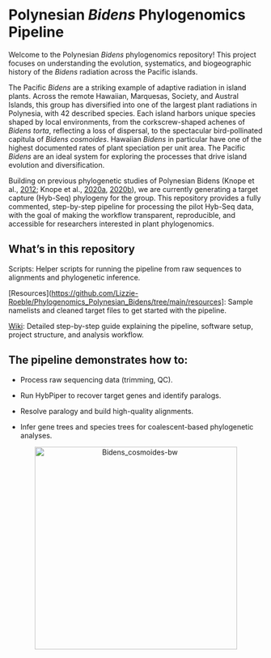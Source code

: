 # Polynesian _Bidens_ Phylogenomics Pipeline

Welcome to the Polynesian _Bidens_ phylogenomics repository! This project focuses on understanding the evolution, systematics, and biogeographic history of the  _Bidens_ radiation across the Pacific islands.

The Pacific _Bidens_ are a striking example of adaptive radiation in island plants. Across the remote Hawaiian, Marquesas, Society, and Austral Islands, this group has diversified into one of the largest plant radiations in Polynesia, with 42 described species. Each island harbors unique species shaped by local environments, from the corkscrew-shaped achenes of _Bidens torta_, reflecting a loss of dispersal, to the spectacular bird-pollinated capitula of _Bidens cosmoides_. Hawaiian _Bidens_ in particular have one of the highest documented rates of plant speciation per unit area. The Pacific _Bidens_ are an ideal system for exploring the processes that drive island evolution and diversification.

Building on previous phylogenetic studies of Polynesian Bidens (Knope et al., [2012](https://doi.org/10.1111/j.1365-2699.2012.02687.x); Knope et al., [2020a](https://doi.org/10.1093/jhered/esz066), [2020b](https://doi.org/10.1111/jse.12704)), we are currently generating a target capture (Hyb-Seq) phylogeny for the group. This repository provides a fully commented, step-by-step pipeline for processing the pilot Hyb-Seq data, with the goal of making the workflow transparent, reproducible, and accessible for researchers interested in plant phylogenomics.

## What’s in this repository

Scripts: Helper scripts for running the pipeline from raw sequences to alignments and phylogenetic inference.

[Resources](https://github.com/Lizzie-Roeble/Phylogenomics_Polynesian_Bidens/tree/main/resources]: Sample namelists and cleaned target files to get started with the pipeline.

[Wiki](https://github.com/Lizzie-Roeble/Phylogenomics_Polynesian_Bidens/wiki/Target-Capture-Bioinformatics): Detailed step-by-step guide explaining the pipeline, software setup, project structure, and analysis workflow.


## The pipeline demonstrates how to:

* Process raw sequencing data (trimming, QC).

* Run HybPiper to recover target genes and identify paralogs.

* Resolve paralogy and build high-quality alignments.

* Infer gene trees and species trees for coalescent-based phylogenetic analyses.

<p align="center">
  <img src="https://github.com/user-attachments/assets/0ca11010-9f24-4dd9-8a66-7e70c81c8283" alt="Bidens_cosmoides-bw" style="width:400px;"/>
</p>
